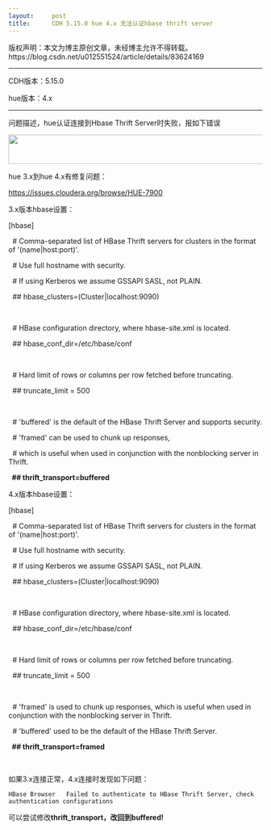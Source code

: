 ```yaml
---
layout:     post
title:      CDH 5.15.0 hue 4.x 无法认证hbase thrift server
---
```

<div id="article_content" class="article_content clearfix csdn-tracking-statistics" data-pid="blog" data-mod="popu_307" data-dsm="post">
								<div class="article-copyright">
					版权声明：本文为博主原创文章，未经博主允许不得转载。					https://blog.csdn.net/u012551524/article/details/83624169				</div>
								            <link rel="stylesheet" href="https://csdnimg.cn/release/phoenix/template/css/ck_htmledit_views-f76675cdea.css">
						<div class="htmledit_views" id="content_views">
                <hr><p>CDH版本：5.15.0</p>

<p>hue版本：4.x</p>

<hr><p>问题描述，hue认证连接到Hbase Thrift Server时失败，报如下错误</p>

<p><img alt="" class="has" height="58" src="https://img-blog.csdnimg.cn/20181101173459136.png" width="1200"></p>

<p>hue 3.x到hue 4.x有修复问题：</p>

<p><a href="https://issues.cloudera.org/browse/HUE-7900" rel="nofollow">https://issues.cloudera.org/browse/HUE-7900</a></p>

<p>3.x版本hbase设置：</p>

<p>[hbase]</p>

<p>  # Comma-separated list of HBase Thrift servers for clusters in the format of '(name|host:port)'.</p>

<p>  # Use full hostname with security.</p>

<p>  # If using Kerberos we assume GSSAPI SASL, not PLAIN.</p>

<p>  ## hbase_clusters=(Cluster|localhost:9090)</p>

<p> </p>

<p>  # HBase configuration directory, where hbase-site.xml is located.</p>

<p>  ## hbase_conf_dir=/etc/hbase/conf</p>

<p> </p>

<p>  # Hard limit of rows or columns per row fetched before truncating.</p>

<p>  ## truncate_limit = 500</p>

<p> </p>

<p>  # 'buffered' is the default of the HBase Thrift Server and supports security.</p>

<p>  # 'framed' can be used to chunk up responses,</p>

<p>  # which is useful when used in conjunction with the nonblocking server in Thrift.</p>

<p><strong>  ## thrift_transport=buffered</strong></p>

<p>4.x版本hbase设置：</p>

<p>[hbase]</p>

<p>  # Comma-separated list of HBase Thrift servers for clusters in the format of '(name|host:port)'.</p>

<p>  # Use full hostname with security.</p>

<p>  # If using Kerberos we assume GSSAPI SASL, not PLAIN.</p>

<p>  ## hbase_clusters=(Cluster|localhost:9090)</p>

<p> </p>

<p>  # HBase configuration directory, where hbase-site.xml is located.</p>

<p>  ## hbase_conf_dir=/etc/hbase/conf</p>

<p> </p>

<p>  # Hard limit of rows or columns per row fetched before truncating.</p>

<p>  ## truncate_limit = 500</p>

<p> </p>

<p>  # 'framed' is used to chunk up responses, which is useful when used in conjunction with the nonblocking server in Thrift.</p>

<p>  # 'buffered' used to be the default of the HBase Thrift Server.</p>

<p><strong>  ## thrift_transport=framed</strong></p>

<p> </p>

<p>如果3.x连接正常，4.x连接时发现如下问题：</p>

<pre class="has">
<code>HBase Browser   Failed to authenticate to HBase Thrift Server, check authentication configurations</code></pre>

<p>可以尝试修改<strong>thrift_transport，改回到buffered!</strong></p>

<p> </p>

<p> </p>            </div>
                </div>